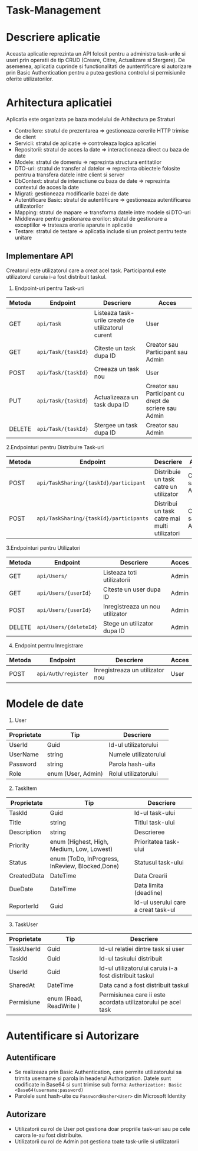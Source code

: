 # Task-Management

# Descriere aplicatie
Aceasta aplicatie reprezinta un API folosit pentru a administra task-urile si useri prin operatii de tip CRUD (Creare, Citire, Actualizare si Stergere).
De asemenea, aplicatia cuprinde si functionalitati de auntentificare si autorizare prin Basic Authentication pentru a putea gestiona controlul si permisiunile oferite utilizatorilor.

# Arhitectura aplicatiei
Aplicatia este organizata pe baza modelului de Arhitectura pe Straturi 
- Controllere: stratul de prezentarea => gestioneaza cererile HTTP trimise de client
- Servicii: stratul de aplicatie => controleaza logica aplicatiei
- Repositorii: stratul de acces la date => interactioneaza direct cu baza de date
- Modele: stratul de domeniu => reprezinta structura entitatilor
- DTO-uri: stratul de transfer al datelor => reprezinta obiectele folosite pentru a transfera datele intre client si server
- DbContext: stratul de interactiune cu baza de date => reprezinta contextul de acces la date
- Migrati: gestioneaza modificarile bazei de date
- Autentificare Basic: stratul de autentificare => gestioneaza autentificarea utilizatorilor
- Mapping: stratul de mapare => transforma datele intre modele si DTO-uri
- Middleware pentru gestionarea erorilor: stratul de gestionare a exceptiilor => trateaza erorile aparute in aplicatie
- Testare: stratul de testare => aplicatia include si un proiect pentru teste unitare


## Implementare API

Creatorul este utilizatorul care a creat acel task.
Participantul este utilizatorul caruia i-a fost distribuit taskul.

1. Endpoint-uri pentru Task-uri

   
| Metoda |  Endpoint          | Descriere                                        | Acces                                                  |
| ------ | ------------------ | -------------------------------------------------| -------------------------------------------------------|
| GET    | `api/Task`         | Listeaza task-urile create de utilizatorul curent| User                                                   |
| GET    | `api/Task/{taskId}`| Citeste un task dupa ID                          | Creator sau Participant sau Admin                      |
| POST   | `api/Task/{taskId}`| Creeaza un task nou                              | User                                                   |
| PUT    | `api/Task/{taskId}`| Actualizeaza un task dupa ID                     | Creator sau Participant cu drept de scriere sau Admin  |
| DELETE | `api/Task/{taskId}`| Stergee un task dupa ID                          | Creator sau Admin                                      |

2.Endpointuri pentru Distribuire Task-uri

| Metoda |  Endpoint                              | Descriere                                        | Acces
| ------ | ---------------------------------------| -------------------------------------------------| ------------------
| POST   | `api/TaskSharing/{taskId}/participant` | Distribuie un task catre un utilizator           | Creator sau Admin
| POST   | `api/TaskSharing/{taskId}/participants`| Distribui  un task catre mai multi utilizatori   | Creator sau Admin 

3.Endpointuri pentru Utilizatori

| Metoda |  Endpoint                              | Descriere                                        | Acces |
| ------ | ---------------------------------------| -------------------------------------------------| ----- |
| GET    | `api/Users/`                           | Listeaza toti utilizatorii                       | Admin |
| GET    | `api/Users/{userId}`                   | Citeste un user dupa ID                          | Admin |
| POST   | `api/Users/{userId}`                   | Inregistreaza un nou utilizator                  | Admin |
| DELETE | `api/Users/{deleteId}`                 | Stege un utilizator dupa ID                      | Admin |

4. Endpoint pentru Inregistrare
   
| Metoda |  Endpoint                              | Descriere                                        | Acces |
| ------ | ---------------------------------------| -------------------------------------------------| ----- |
| POST   | `api/Auth/register`                    | Inregistreaza un utilizator nou                  | User  |

# Modele de date
1. User
   
| Proprietate  |  Tip               | Descriere                 |                     
| ------------ | ------------------ | ------------------------- |
| UserId       | Guid               | Id-ul utilizatorului      |                                                          
| UserName     | string             | Numele utilizatorului     |                         
| Password     | string             | Parola hash-uita          |                               
| Role         | enum (User, Admin) | Rolul utilizatorului      |          

2. TaskItem

| Proprietate  |  Tip                                           | Descriere                          |                     
| ------------ | ---------------------------------------------- | -------------------------          |
| TaskId       | Guid                                           | Id-ul task-ului                    |                                                          
| Title        | string                                         | Titlul task-ului                   |                         
| Description  | string                                         | Descrieree                         |                               
| Priority     | enum (Highest, High, Medium, Low, Lowest)      | Prioritatea task-ului              |
| Status       | enum (ToDo, InProgress, InReview, Blocked,Done)| Statusul task-ului                 |
| CreatedData  | DateTime                                       | Data Crearii                       |
| DueDate      | DateTime                                       | Data limita (deadline)             |
| ReporterId   | Guid                                           | Id-ul userului care a creat task-ul|


3. TaskUser 

| Proprietate  |  Tip                                           | Descriere                                                    |                     
| ------------ | ---------------------------------------------- | -----------------------------------------------------------  |
| TaskUserId   | Guid                                           | Id-ul relatiei dintre task si user                           |                                               
| TaskId       | Guid                                           | Id-ul taskului distribuit                                    |      
| UserId       | Guid                                           | Id-ul utilizatorului caruia i-a fost distribuit taskul       |   
| SharedAt     | DateTime                                       | Data cand a fost distribuit taskul                           |                               
| Permisiune   | enum (Read, ReadWrite )                        | Permisiunea care ii este acordata utilizatorului pe acel task|

# Autentificare si Autorizare
## Autentificare
- Se realizeaza prin Basic Authentication, care permite utilizatorului sa trimita username si parola in headerul Authorization.
  Datele sunt codificate in Base64 si sunt trimise sub forma: `Authorization: Basic <Base64(username:password)`
- Parolele sunt hash-uite cu `PasswordHasher<User>` din Microsoft Identity

## Autorizare
- Utilizatorii cu rol de User pot gestiona doar propriile task-uri sau pe cele carora le-au fost distribuite.
- Utilizatorii cu rol de Admin pot gestiona toate task-urile si utilizatorii


